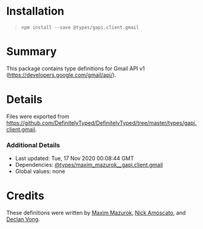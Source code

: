 # Installation
> `npm install --save @types/gapi.client.gmail`

# Summary
This package contains type definitions for Gmail API v1 (https://developers.google.com/gmail/api/).

# Details
Files were exported from https://github.com/DefinitelyTyped/DefinitelyTyped/tree/master/types/gapi.client.gmail.

### Additional Details
 * Last updated: Tue, 17 Nov 2020 00:08:44 GMT
 * Dependencies: [@types/maxim_mazurok__gapi.client.gmail](https://npmjs.com/package/@types/maxim_mazurok__gapi.client.gmail)
 * Global values: none

# Credits
These definitions were written by [Maxim Mazurok](https://github.com/Maxim-Mazurok), [Nick Amoscato](https://github.com/namoscato), and [Declan Vong](https://github.com/declanvong).
